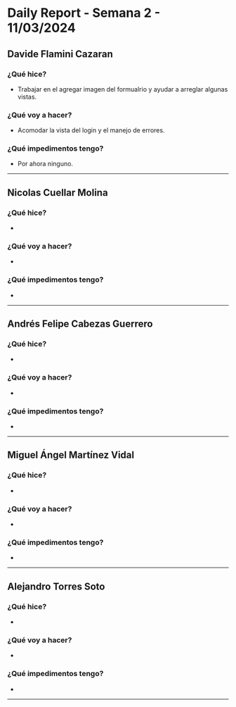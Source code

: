 # Daily Report - Semana 2 - 11/03/2024

## Davide Flamini Cazaran

### ¿Qué hice?
- Trabajar en el agregar imagen del formualrio y ayudar a arreglar algunas vistas.


### ¿Qué voy a hacer?
- Acomodar la vista del login y el manejo de errores.


### ¿Qué impedimentos tengo?
- Por ahora ninguno.

---

## Nicolas Cuellar Molina

### ¿Qué hice?
- 


### ¿Qué voy a hacer?
- 

### ¿Qué impedimentos tengo?
- 


---

## Andrés Felipe Cabezas Guerrero

### ¿Qué hice?
- 


### ¿Qué voy a hacer?
- 

### ¿Qué impedimentos tengo?
- 

---

## Miguel Ángel Martínez Vidal

### ¿Qué hice?
- 

### ¿Qué voy a hacer?
- 

### ¿Qué impedimentos tengo?
- 

---

## Alejandro Torres Soto

### ¿Qué hice?
- 
### ¿Qué voy a hacer?
-
### ¿Qué impedimentos tengo?
-
---

